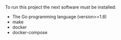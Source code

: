 To run this project the next software must be installed:

- The Go programming language (version>=1.8)
- make
- docker
- docker-compose